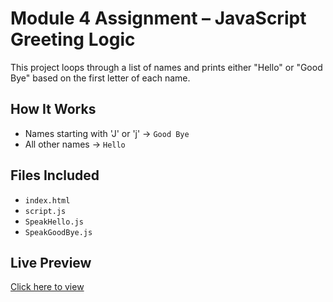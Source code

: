 # Module 4 Assignment – JavaScript Greeting Logic

This project loops through a list of names and prints either "Hello" or "Good Bye" based on the first letter of each name.

## How It Works
- Names starting with 'J' or 'j' → `Good Bye`
- All other names → `Hello`

## Files Included
- `index.html`
- `script.js`
- `SpeakHello.js`
- `SpeakGoodBye.js`

## Live Preview
[Click here to view](https://hamzadev92.github.io/JavaScriptSolution/)

